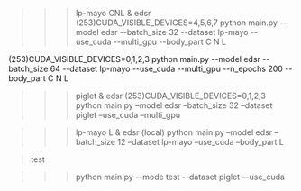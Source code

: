 >>>lp-mayo CNL & edsr
(253)CUDA_VISIBLE_DEVICES=4,5,6,7 python main.py --model edsr --batch_size 32 --dataset lp-mayo --use_cuda --multi_gpu --body_part C N L

(253)CUDA_VISIBLE_DEVICES=0,1,2,3 python main.py --model edsr --batch_size 64 --dataset lp-mayo --use_cuda --multi_gpu --n_epochs 200 --body_part C N L 

>>>piglet & edsr
(253)CUDA_VISIBLE_DEVICES=0,1,2,3 python main.py –model edsr –batch_size 32 –dataset piglet –use_cuda –multi_gpu 

>>>lp-mayo L & edsr
(local) python main.py –model edsr –batch_size 12 –dataset lp-mayo –use_cuda –body_part L


>test

>>>python main.py --mode test --dataset piglet --use_cuda

